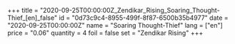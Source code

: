 +++
title = "2020-09-25T00:00:00Z_Zendikar_Rising_Soaring_Thought-Thief_[en]_false"
id = "0d73c9c4-8955-499f-8f87-6500b35b4977"
date = "2020-09-25T00:00:00Z"
name = "Soaring Thought-Thief"
lang = ["en"]
price = "0.06"
quantity = 4
foil = false
set = "Zendikar Rising"
+++
